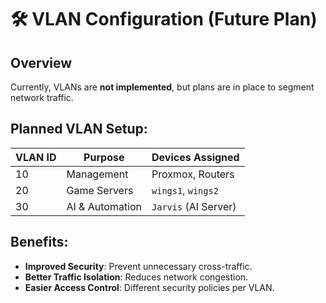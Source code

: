 # 🛠 VLAN Configuration (Future Plan)

## Overview
Currently, VLANs are **not implemented**, but plans are in place to segment network traffic.

## Planned VLAN Setup:
| VLAN ID | Purpose            | Devices Assigned |
|---------|-------------------|-----------------|
| 10      | Management        | Proxmox, Routers |
| 20      | Game Servers      | `wings1`, `wings2` |
| 30      | AI & Automation   | `Jarvis` (AI Server) |

## Benefits:
- **Improved Security**: Prevent unnecessary cross-traffic.
- **Better Traffic Isolation**: Reduces network congestion.
- **Easier Access Control**: Different security policies per VLAN.
